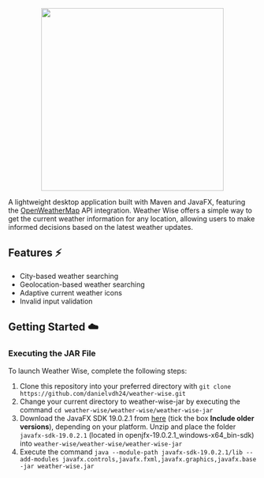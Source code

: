 <div align="center">
    <img src="https://lh3.googleusercontent.com/drive-viewer/AFGJ81p9qalyCxg4J0rkG7P9SL3PPgQTzaU4vu0sk8zQfwDscGxYv-LuElE64n72p83rORn8PWSYjf2QUTKH6qZcNBgG6ABRNg=s1600" height="370px">
</div>

A lightweight desktop application built with Maven and JavaFX, featuring the [OpenWeatherMap](https://openweathermap.org/) API integration. Weather Wise offers a simple way to get the current weather information for any location, allowing users to make informed decisions based on the latest weather updates.

## Features :zap:
* City-based weather searching
* Geolocation-based weather searching
* Adaptive current weather icons
* Invalid input validation

## Getting Started :cloud:
### Executing the JAR File
To launch Weather Wise, complete the following steps:

1. Clone this repository into your preferred directory with `git clone https://github.com/danielvdh24/weather-wise.git`
2. Change your current directory to weather-wise-jar by executing the command `cd weather-wise/weather-wise/weather-wise-jar`
3. Download the JavaFX SDK 19.0.2.1 from [here](https://gluonhq.com/products/javafx/) (tick the box **Include older versions**), depending on your platform. Unzip and place the folder `javafx-sdk-19.0.2.1` (located in openjfx-19.0.2.1_windows-x64_bin-sdk) into `weather-wise/weather-wise/weather-wise-jar`
4. Execute the command `java --module-path javafx-sdk-19.0.2.1/lib --add-modules javafx.controls,javafx.fxml,javafx.graphics,javafx.base -jar weather-wise.jar`
